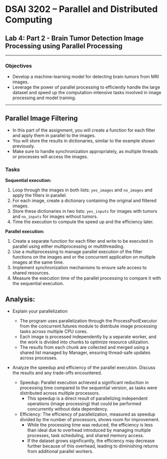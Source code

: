 # DSAI 3202 – Parallel and Distributed Computing  
## Lab 4: Part 2 - Brain Tumor Detection Image Processing using Parallel Processing
---
### Objectives
- Develop a machine-learning model for detecting brain tumors from MRI images.
- Leverage the power of parallel processing to efficiently handle the large dataset and speed up the computation-intensive tasks involved in image processing and model training.
---
## Parallel Image Filtering
- In this part of the assignment, you will create a function for each filter and apply them in parallel to the images.
- You will store the results in dictionaries, similar to the example shown previously.
- Make sure to handle synchronization appropriately, as multiple threads or processes will access the images.

### Tasks
**Sequential execution:**
1. Loop through the images in both lists: `yes_images` and `no_images` and apply the filters in parallel.
2. For each image, create a dictionary containing the original and filtered images.
3. Store these dictionaries in two lists: `yes_inputs` for images with tumors and `no_inputs` for images without tumors.
4. Time the execution to compute the speed up and the efficiency later.
  
**Parallel execution:**
1. Create a separate function for each filter and write to be executed in parallel using either multiprocessing or multithreading.
2. Use a multiprocessing to manage parallel execution of the filter functions on the images and or the concurrent application on multiple images at the same time.
3. Implement synchronization mechanisms to ensure safe access to shared resources.
4. Measure the execution time of the parallel processing to compare it with the sequential execution.

## Analysis:
- Explain your parallelization
  - The program uses parallelization through the ProcessPoolExecutor from the concurrent.futures module to distribute image processing tasks across multiple CPU cores.
  - Each image is processed independently by a separate worker, and the work is divided into chunks to optimize resource utilization.
  - The results from each chunk are collected and merged using a shared list managed by Manager, ensuring thread-safe updates across processes.
    
- Analyze the speedup and efficiency of the parallel execution. Discuss the results and any trade-offs encountered.
  - Speedup: Parallel execution achieved a significant reduction in processing time compared to the sequential version, as tasks were distributed across multiple processors.
      - This speedup is a direct result of parallelizing independent operations (image processing) that could be performed concurrently without data dependency.
  - Efficiency: The efficiency of parallelization, measured as speedup divided by the number of processors, shows room for improvement.
      - While the processing time was reduced, the efficiency is less than ideal due to overhead introduced by managing multiple processes, task scheduling, and shared memory access.
      - If the dataset grows significantly, the efficiency may decrease further because of this overhead, leading to diminishing returns from additional parallel workers.



